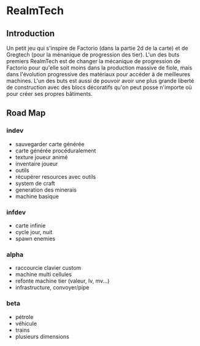 # RealmTech

## Introduction

Un petit jeu qui s'inspire de Factorio (dans la partie 2d de la carte)
et de Gregtech (pour la ménanique de progression des tier). L'un
des buts premiers RealmTech est de changer la mécanique de progression
de Factorio pour qu'elle soit moins dans la production massive
de fiole, mais dans l'évolution progressive des matériaux pour accéder
à de meilleures machines. L'un des buts est aussi de pouvoir avoir
une plus grande liberté de construction avec des blocs décoratifs
qu'on peut posse n'importe où pour créer ses propres bâtiments.


## Road Map

### indev

- sauvegarder carte générée
- carte générée procéduralement
- texture joueur animé
- inventaire joueur
- outils
- récupérer resources avec outils
- system de craft
- generation des minerais
- machine basique

### infdev

- carte infinie
- cycle jour, nuit
- spawn enemies

### alpha

- raccourcie clavier custom
- machine multi cellules
- refonte machine tier (valeur, lv, mv...)
- infrastructure, convoyer/pipe

### beta 

- pétrole
- véhicule
- trains
- plusieurs dimensions